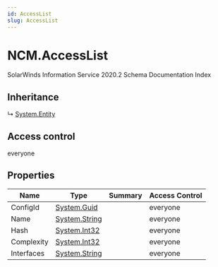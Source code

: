 ```yaml
---
id: AccessList
slug: AccessList
---
```


# NCM.AccessList

SolarWinds Information Service 2020.2 Schema Documentation Index

## Inheritance

↳ [System.Entity](./../System/Entity)

## Access control

everyone

## Properties

| Name | Type | Summary | Access Control |
| ------ | ------ | ------ | ------ |
| ConfigId | [System.Guid](https://docs.microsoft.com/en-us/dotnet/api/system.guid) |  | everyone |
| Name | [System.String](https://docs.microsoft.com/en-us/dotnet/api/system.string) |  | everyone |
| Hash | [System.Int32](https://docs.microsoft.com/en-us/dotnet/api/system.int32) |  | everyone |
| Complexity | [System.Int32](https://docs.microsoft.com/en-us/dotnet/api/system.int32) |  | everyone |
| Interfaces | [System.String](https://docs.microsoft.com/en-us/dotnet/api/system.string) |  | everyone |

